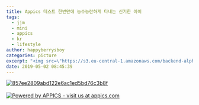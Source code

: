 ```yaml
---
title: Appics 테스트 한번만에 능수능란하게 타내는 신기한 아이
tags:
  - jjm
  - mini
  - appics
  - kr
  - lifestyle
author: happyberrysboy
categories: picture
excerpt: "<img src=\"https://s3.eu-central-1.amazonaws.com/backend-alpha-kw-8/857ee2809abd122e6ac1ed5bd76c3b8f-640\" />\r\n[![857ee2809abd122e6ac1ed5bd76c3b8f](](://s3.eu-central-1.amazonaws.com/backend-alpha-kw-8/857ee2809abd122e6ac1ed5bd76c3b8f-640&caption=Appics％20％ED％85％8C％EC％8A％A4％ED％8A％B8％20％ED％95％9C％EB％B2％88％EB％A7％....."
date: 2019-05-02 08:45:39
---
```


[![857ee2809abd122e6ac1ed5bd76c3b8f](https://s3.eu-central-1.amazonaws.com/backend-alpha-kw-8/857ee2809abd122e6ac1ed5bd76c3b8f-640)](https://appics.com/referenced.html?ref=steemit.com&type=image&id=19892&url=https://s3.eu-central-1.amazonaws.com/backend-alpha-kw-8/857ee2809abd122e6ac1ed5bd76c3b8f-640&caption=Appics％20％ED％85％8C％EC％8A％A4％ED％8A％B8％20％ED％95％9C％EB％B2％88％EB％A7％8C％EC％97％90％20％EB％8A％A5％EC％88％98％EB％8A％A5％EB％9E％80％ED％95％98％EA％B2％8C％20％ED％83％80％EB％82％B4％EB％8A％94％20％EC％8B％A0％EA％B8％B0％ED％95％9C％20％EC％95％84％EC％9D％B4&category=lifestyle&hashtags=jjm+mini+appics+kr&author=happyberrysboy&profileImageUrl=https://s3.eu-central-1.amazonaws.com/backend-alpha-kw-8/profileImages/1795-1556754111723-640&permlink=alpha-kw-8-appics-im-19892)<br/><br/>[![Powered by APPICS - visit us at appics.com](https://s3.eu-central-1.amazonaws.com/appics-staging/steemit_banner.gif)](https://appics.com/referenced.html?ref=steemit.com&type=image&id=19892&url=https://s3.eu-central-1.amazonaws.com/backend-alpha-kw-8/857ee2809abd122e6ac1ed5bd76c3b8f-640&caption=Appics％20％ED％85％8C％EC％8A％A4％ED％8A％B8％20％ED％95％9C％EB％B2％88％EB％A7％8C％EC％97％90％20％EB％8A％A5％EC％88％98％EB％8A％A5％EB％9E％80％ED％95％98％EA％B2％8C％20％ED％83％80％EB％82％B4％EB％8A％94％20％EC％8B％A0％EA％B8％B0％ED％95％9C％20％EC％95％84％EC％9D％B4&category=lifestyle&hashtags=jjm+mini+appics+kr&author=happyberrysboy&profileImageUrl=https://s3.eu-central-1.amazonaws.com/backend-alpha-kw-8/profileImages/1795-1556754111723-640&permlink=alpha-kw-8-appics-im-19892)